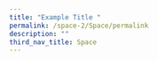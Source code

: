 ```yaml
---
title: "Example Title "
permalink: /space-2/Space/permalink
description: ""
third_nav_title: Space
---
```

